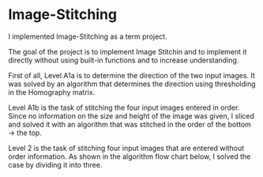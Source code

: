 # Image-Stitching

I implemented Image-Stitching as a term project.

The goal of the project is to implement Image Stitchin and to implement it directly without using built-in functions and to increase understanding.

First of all, Level A1a is to determine the direction of the two input images. It was solved by an algorithm that determines the direction using thresholding in the Homography matrix.

Level A1b is the task of stitching the four input images entered in order. Since no information on the size and height of the image was given, I sliced and solved it with an algorithm that was stitched in the order of the bottom → the top.

Level 2 is the task of stitching four input images that are entered without order information. As shown in the algorithm flow chart below, I solved the case by dividing it into three.
